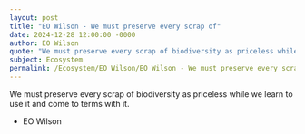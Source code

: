 ```yaml
---
layout: post
title: "EO Wilson - We must preserve every scrap of"
date: 2024-12-28 12:00:00 -0000
author: EO Wilson
quote: "We must preserve every scrap of biodiversity as priceless while we learn to use it and come to terms with it."
subject: Ecosystem
permalink: /Ecosystem/EO Wilson/EO Wilson - We must preserve every scrap of
---
```


We must preserve every scrap of biodiversity as priceless while we learn to use it and come to terms with it.

- EO Wilson
